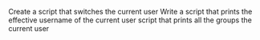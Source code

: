 Create a script that switches the current user
Write a script that prints the effective username of the current user
script that prints all the groups the current user
